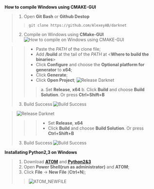 **How to compile Windows using CMAKE-GUI**
> 1. Open **Git Bash** or **Github Destop**
 >> `git clone https://github.com/AlexeyAB/darknet`
> 2. Compile on Windows using **CMake-GUI**
 > ![How to compile on Windows using CMAKE-GUI](https://66.media.tumblr.com/865869bc79fb2a81ea69a189a7923094/af3a7a1d70f93c22-df/s540x810/3bd8dd820eb1221fe83edce3fce1dadda9f2ed61.png)

 >>  * Paste the *PATH* of the clone file;
 >>  * Add **/build** at the tail of the *PATH* at <**Where to build the binaries**>
 >>  * Click **Configure** and choose the **Optional platform for generator** to **x64**;
 >>  * Click **Generate**;
 >>  * Click **Open Project**;
 >>  ![Release Darknet](https://66.media.tumblr.com/7d7da4eae8af2012b39c573ab18ef7bf/af3a7a1d70f93c22-21/s540x810/58b0e47d79bba8c113b07b6669fd0c9b35f26066.png)
 >>> a. Set **Release**, **x64**
 >>> b. Click **Build** and choose **Build Solution**. Or press **Ctrl+Shift+B**
 > 3. Build Success ![Build Success](https://66.media.tumblr.com/820244e83ea77e4870ba0d8400f663e7/af3a7a1d70f93c22-d8/s540x810/05e4f238e2ef1c11edce8eff7e6e964f84a883d9.png)
 
 >  ![Release Darknet](https://66.media.tumblr.com/7d7da4eae8af2012b39c573ab18ef7bf/af3a7a1d70f93c22-21/s540x810/58b0e47d79bba8c113b07b6669fd0c9b35f26066.png)
 >>> * Set **Release**, **x64**
 >>> * Click **Build** and choose **Build Solution**. Or press **Ctrl+Shift+B**
 > 3. Build Success 
 >![Build Success](https://66.media.tumblr.com/820244e83ea77e4870ba0d8400f663e7/af3a7a1d70f93c22-d8/s540x810/05e4f238e2ef1c11edce8eff7e6e964f84a883d9.png)

**Installating Python2,3 on Windows**
> 1. Download **[ATOM](https://atom.io/)** and **[Python2&3](https://www.python.org)**
> 2. Open **Power Shell(run as administrator)** and **ATOM**;
> 3. Click **File** -> **New File** (**Ctrl+N**);
>> ![ATOM_NEWFILE](https://66.media.tumblr.com/e587e71a41ccf789702416c445230c00/5df67f4da7626769-23/s540x810/a41cb4c4760e4787dce9b845314a48cc6294f598.png)
